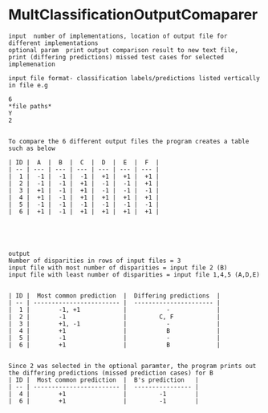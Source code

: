 MultClassificationOutputComaparer
=================================



	input  number of implementations, location of output file for different implementations 
	optional param  print output comparison result to new text file, 
	print (differing predictions) missed test cases for selected implemenation

	input file format- classification labels/predictions listed vertically in file e.g
	
	6
	*file paths*
	Y
	2
	
	
	To compare the 6 different output files the program creates a table such as below 
	
	| ID |  A  |  B  |  C  |  D  |  E  |  F  |
	| -- | --- | --- | --- | --- | --- | --- |
	|  1 |  -1 |  -1 |  -1 |  +1 |  +1 |  +1 |
	|  2 |  -1 |  -1 |  +1 |  -1 |  -1 |  +1 |
	|  3 |  +1 |  -1 |  +1 |  -1 |  -1 |  -1 |
	|  4 |  +1 |  -1 |  +1 |  +1 |  +1 |  +1 |
	|  5 |  -1 |  -1 |  -1 |  -1 |  -1 |  -1 |
	|  6 |  +1 |  -1 |  +1 |  +1 |  +1 |  +1 |

	
	
	
	
	output 
	Number of disparities in rows of input files = 3
	input file with most number of disparities = input file 2 (B)
	input file with least number of disparities = input file 1,4,5 (A,D,E)
	

	| ID |  Most common prediction  |  Differing predictions  |
	| -- | ------------------------ |  ---------------------- |
	|  1 |        -1, +1            |           -             |
	|  2 |        -1                |         C, F            |   
	|  3 |        +1, -1            |           -             |
	|  4 |        +1                |           B             | 
	|  5 |        -1                |           -             | 
	|  6 |        +1                |           B             |   
	

	Since 2 was selected in the optional paramter, the program prints out the differing predictions (missed prediction cases) for B 
	| ID |  Most common prediction  |  B's prediction   |
	| -- | ------------------------ |  ---------------- |
	|  4 |        +1                |         -1        | 
	|  6 |        +1                |         -1        |
